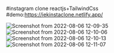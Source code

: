 #instagram clone reactjs+TailwindCss
#demo:https://iekinstaclone.netlify.app/

![Screenshot from 2022-08-06 12-09-35](https://user-images.githubusercontent.com/46073342/183246457-98684932-b876-400f-9c18-e60eef9099c5.png)
![Screenshot from 2022-08-06 12-10-06](https://user-images.githubusercontent.com/46073342/183246461-a26bb1be-fd9d-4fb7-b951-190011d2e1ab.png)
![Screenshot from 2022-08-06 12-10-13](https://user-images.githubusercontent.com/46073342/183246462-e0eecdf2-006e-4577-92c9-22efb43ecc74.png)
![Screenshot from 2022-08-06 12-11-07](https://user-images.githubusercontent.com/46073342/183246465-d46a1431-d51b-4703-a4f9-c647c6209050.png)
